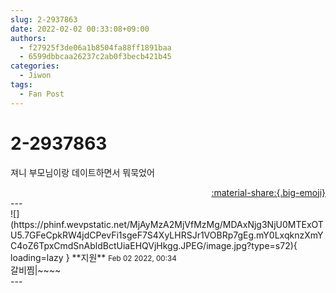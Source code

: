 ```yaml
---
slug: 2-2937863
date: 2022-02-02 00:33:08+09:00
authors:
  - f27925f3de06a1b8504fa88ff1891baa
  - 6599dbbcaa26237c2ab0f3becb421b45
categories:
  - Jiwon
tags:
  - Fan Post
---
```


# 2-2937863

<div class="post-container" markdown="1">
<div class="content-container md-sidebar__scrollwrap" markdown="1">

져니 부모님이랑 데이트하면서 뭐묵었어

</div>
</div>

<div style="text-align: right;" markdown="1">
<a href="https://weverse.io/fromis9/fanpost/2-2937863" style="text-align: right;">:material-share:{.big-emoji}</a>
</div>
---

<div class="comments-container md-sidebar__scrollwrap" markdown="1">
<div class="comment" markdown="1">
<div class='id-container' markdown="1">
![](https://phinf.wevpstatic.net/MjAyMzA2MjVfMzMg/MDAxNjg3NjU0MTExOTU5.7GFeCpkRW4jdCPevFi1sgeF7S4XyLHRSJr1VOBRp7gEg.mY0LxqknzXmYC4oZ6TpxCmdSnAbldBctUiaEHQVjHkgg.JPEG/image.jpg?type=s72){ loading=lazy }
**<span class="artist">지원</span>** <small>Feb 02 2022, 00:34</small><br>
</div>
<div class='comment-body' markdown="1">
갈비찜|~~~~
</div>
</div>
</div>
---
